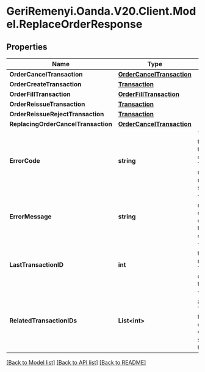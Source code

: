 # GeriRemenyi.Oanda.V20.Client.Model.ReplaceOrderResponse
## Properties

Name | Type | Description | Notes
------------ | ------------- | ------------- | -------------
**OrderCancelTransaction** | [**OrderCancelTransaction**](OrderCancelTransaction.md) |  | [optional] 
**OrderCreateTransaction** | [**Transaction**](Transaction.md) |  | [optional] 
**OrderFillTransaction** | [**OrderFillTransaction**](OrderFillTransaction.md) |  | [optional] 
**OrderReissueTransaction** | [**Transaction**](Transaction.md) |  | [optional] 
**OrderReissueRejectTransaction** | [**Transaction**](Transaction.md) |  | [optional] 
**ReplacingOrderCancelTransaction** | [**OrderCancelTransaction**](OrderCancelTransaction.md) |  | [optional] 
**ErrorCode** | **string** | The code of the error that has occurred. This field may not be returned for some errors. | [optional] 
**ErrorMessage** | **string** | The human-readable description of the error that has occurred. | [optional] 
**LastTransactionID** | **int** | The ID of the most recent Transaction created for the Account | [optional] 
**RelatedTransactionIDs** | **List&lt;int&gt;** | The IDs of all Transactions that were created while satisfying the request. | [optional] 

[[Back to Model list]](../README.md#documentation-for-models) [[Back to API list]](../README.md#documentation-for-api-endpoints) [[Back to README]](../README.md)

